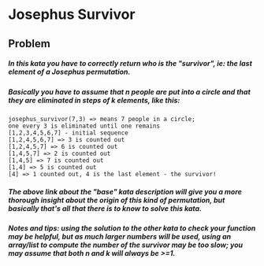 # Josephus Survivor
## Problem
##### In this kata you have to correctly return who is the "survivor", ie: the last element of a Josephus permutation.
##### Basically you have to assume that n people are put into a circle and that they are eliminated in steps of k elements, like this:
```
josephus_survivor(7,3) => means 7 people in a circle;
one every 3 is eliminated until one remains
[1,2,3,4,5,6,7] - initial sequence
[1,2,4,5,6,7] => 3 is counted out
[1,2,4,5,7] => 6 is counted out
[1,4,5,7] => 2 is counted out
[1,4,5] => 7 is counted out
[1,4] => 5 is counted out
[4] => 1 counted out, 4 is the last element - the survivor!
```
##### The above link about the "base" kata description will give you a more thorough insight about the origin of this kind of permutation, but basically that's all that there is to know to solve this kata.
##### **Notes and tips:** using the solution to the other kata to check your function may be helpful, but as much larger numbers will be used, using an array/list to compute the number of the survivor may be too slow; you may assume that both n and k will always be >=1.
